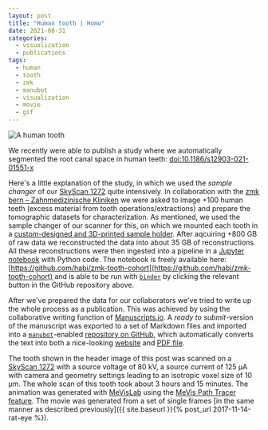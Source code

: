 ```yaml
---
layout: post
title: "Human tooth | Homo"
date: 2021-08-31
categories:
  - visualization
  - publications
tags:
  - human
  - tooth
  - zmk
  - manubot
  - visualization
  - movie
  - gif
---
```


![A human tooth](assets/2021/08/31/a-lot-of-human-teeth/Tooth045.gif)

We recently were able to publish a study where we automatically segmented the root canal space in human teeth: [doi:10.1186/s12903-021-01551-x](https://doi.org/10.1186/s12903-021-01551-x)

Here's a little explanation of the study, in which we used the *sample changer* of our [SkyScan 1272](https://www.bruker.com/en/products-and-solutions/microscopes/3d-x-ray-microscopes/skyscan-1272.html) quite intensively.
In collaboration with the [zmk bern – Zahnmedizinische Kliniken](https://www.zmk.unibe.ch/) we were asked to image +100 human teeth (excess material from tooth operations/extractions) and prepare the tomographic datasets for characterization.
As mentioned, we used the sample changer of our scanner for this, on which we mounted each tooth in a [custom-designed and 3D-printed sample holder](https://github.com/TomoGraphics/Hol3Drs/blob/master/STL/tooth_holder3.stl).
After aqcuiring +800 GB of raw data we reconstructed the data into about 35 GB of reconstructions.
All these reconstructions were then ingested into a pipeline in a [Jupyter notebook](https://jupyter.org/) with Python code.
The notebook is freely available here: [https://github.com/habi/zmk-tooth-cohort](https://github.com/habi/zmk-tooth-cohort) and is able to be run with [`binder`](https://mybinder.org/) by clicking the relevant button in the GitHub repository above.

After we've prepared the data for our collaborators we've tried to write up the whole process as a publication.
This was achieved by using the collaborative writing function of [Manuscripts.io](https://manuscripts.io/).
A *ready to submit*-version of the manuscript was exported to a set of Markdown files and imported into a [`manubot`](https://manubot.org/)-enabled [repository on GitHub](https://github.com/habi/zmk-tooth-cohort-method-manuscript), which automatically converts the text into both a nice-looking [website](https://habi.github.io/zmk-tooth-cohort-method-manuscript/) and [PDF file](https://habi.github.io/zmk-tooth-cohort-method-manuscript/manuscript.pdf).

The tooth shown in the header image of this post was scanned on a [SkyScan 1272]((https://www.bruker.com/en/products-and-solutions/microscopes/3d-x-ray-microscopes/skyscan-1272.html)) with a source voltage of 80 kV, a source current of 125 µA with camera and geometry settings leading to an isotropic voxel size of 10 µm.
The whole scan of this tooth took about 3 hours and 15 minutes.
The animation was generated with [MeVisLab](https://www.mevislab.de/) using the [MeVis Path Tracer feature](https://mevislabdownloads.mevis.de/docs/3.1/MeVisLab/Standard/Documentation/Publish/Overviews/PathTracerOverview.html).
The movie was generated from a set of single frames [in the same manner as described previously]({{ site.baseurl }}{% post_url 2017-11-14-rat-eye %}).
